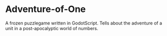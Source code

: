 # Adventure-of-One
A frozen puzzlegame written in GodotScript. Tells about the adventure of a unit in a post-apocalyptic world of numbers.
